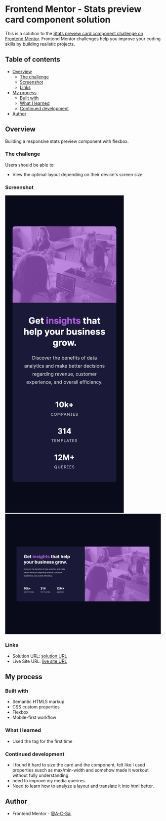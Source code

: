 # Frontend Mentor - Stats preview card component solution

This is a solution to the [Stats preview card component challenge on Frontend Mentor](https://www.frontendmentor.io/challenges/stats-preview-card-component-8JqbgoU62). Frontend Mentor challenges help you improve your coding skills by building realistic projects.

## Table of contents

- [Overview](#overview)
  - [The challenge](#the-challenge)
  - [Screenshot](#screenshot)
  - [Links](#links)
- [My process](#my-process)
  - [Built with](#built-with)
  - [What I learned](#what-i-learned)
  - [Continued development](#continued-development)
- [Author](#author)

## Overview

Building a responsive stats preview component with flexbox.

### The challenge

Users should be able to:

- View the optimal layout depending on their device's screen size

### Screenshot

![Mobile Layout](./images/Stats-preview-card-component-mobile.png)
![Desktop Layout](./images/Stats-preview-card-component-desktop.png)

### Links

- Solution URL: [solution URL](https://github.com/A-C-Sai/stats-preview-card-component)
- Live Site URL: [live site URL](https://a-c-sai.github.io/stats-preview-card-component/)

## My process

### Built with

- Semantic HTML5 markup
- CSS custom properties
- Flexbox
- Mobile-first workflow

### What I learned

- Used the <picture> tag for the first time

### Continued development

- I found it hard to size the card and the component, felt like I used properties susch as max/min-width and somehow made it workout without fully understanding.
- need to improve my media querires.
- Need to learn how to analyze a layout and translate it into html better.

## Author

- Frontend Mentor - [@A-C-Sai](https://www.frontendmentor.io/profile/yourusername)
